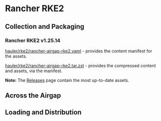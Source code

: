 # Rancher RKE2

## Collection and Packaging

### Rancher RKE2 v1.25.14

[hauler/rke2/rancher-airgap-rke2.yaml](https://rancher-airgap.s3.amazonaws.com/v1.1.3/hauler/rke2/rancher-airgap-rke2.yaml) - provides the content manifest for the assets.

[hauler/rke2/rancher-airgap-rke2.tar.zst](https://rancher-airgap.s3.amazonaws.com/v1.1.3/hauler/rke2/rancher-airgap-rke2.tar.zst) - provides the compressed content and assets, via the manifest.

**Note:** The [Releases](https://github.com/zackbradys/rancher-airgap/releases) page contain the most up-to-date assets.

## Across the Airgap

## Loading and Distribution
